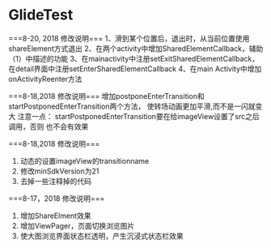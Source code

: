 # GlideTest

===8-20, 2018 修改说明===
1、滑到某个位置后，退出时，从当前位置使用shareElement方式退出
2、在两个activity中增加SharedElementCallback，辅助（1）中描述的功能
3、在mainactivity中注册setExitSharedElementCallback，在detail界面中注册setEnterSharedElementCallback
4、在main Activity中增加onActivityReenter方法

===8-18,2018 修改说明===
增加postponeEnterTransition和startPostponedEnterTransition两个方法，
使转场动画更加平滑,而不是一闪就变大
注意一点：
startPostponedEnterTransition要在给imageView设置了src之后调用，否则
也不会有效果

===8-18,2018 修改说明===
1. 动态的设置imageView的transitionname
2. 修改minSdkVersion为21
3. 去掉一些注释掉的代码

===8-17，2018 修改说明===
1. 增加ShareElment效果 
2. 增加ViewPager，页面切换浏览图片 
3. 使大图浏览界面状态栏透明，产生沉浸式状态栏效果

